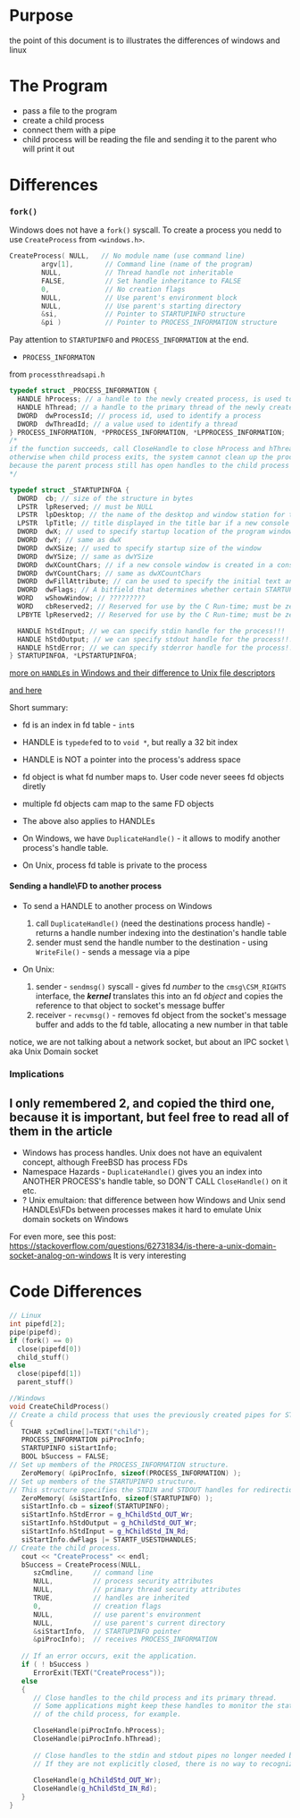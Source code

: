 # Purpose

the point of this document is to illustrates the differences of windows and linux

# The Program

- pass a file to the program
- create a child process
- connect them with a pipe
- child process will be reading the file and sending it to the parent who will print it out

# Differences

### ```fork()```

Windows does not have a ```fork()``` syscall. To create a process you nedd to use ```CreateProcess``` from ```<windows.h>```.

```c++
CreateProcess( NULL,   // No module name (use command line)
        argv[1],        // Command line (name of the program)
        NULL,           // Thread handle not inheritable
        FALSE,          // Set handle inheritance to FALSE
        0,              // No creation flags
        NULL,           // Use parent's environment block
        NULL,           // Use parent's starting directory 
        &si,            // Pointer to STARTUPINFO structure
        &pi )           // Pointer to PROCESS_INFORMATION structure
```

Pay attention to ```STARTUPINFO``` and ```PROCESS_INFORMATION``` at the end.

- ```PROCESS_INFORMATON```

from ```processthreadsapi.h```

```c++
typedef struct _PROCESS_INFORMATION {
  HANDLE hProcess; // a handle to the newly created process, is used to specify the process in all functions that perform operations on the process object
  HANDLE hThread; // a handle to the primary thread of the newly created process
  DWORD  dwProcessId; // process id, used to identify a process
  DWORD  dwThreadId; // a value used to identify a thread
} PROCESS_INFORMATION, *PPROCESS_INFORMATION, *LPPROCESS_INFORMATION;
/* 
if the function succeeds, call CloseHandle to close hProcess and hThread handles,
otherwise when child process exits, the system cannot clean up the process structures for the child process, 
because the parent process still has open handles to the child process
*/
```

```c++
typedef struct _STARTUPINFOA {
  DWORD  cb; // size of the structure in bytes
  LPSTR  lpReserved; // must be NULL
  LPSTR  lpDesktop; // the name of the desktop and window station for this process
  LPSTR  lpTitle; // title displayed in the title bar if a new console window is created. if NULL - name of the executable is used
  DWORD  dwX; // used to specify startup location of the program window
  DWORD  dwY; // same as dwX
  DWORD  dwXSize; // used to specify startup size of the window
  DWORD  dwYSize; // same as dwYSize
  DWORD  dwXCountChars; // if a new console window is created in a console process, this member specifies the screen buffer width, in character columns
  DWORD  dwYCountChars; // same as dwXCountChars
  DWORD  dwFillAttribute; // can be used to specify the initial text and background colors if a new console window is created in a console application
  DWORD  dwFlags; // A bitfield that determines whether certain STARTUPINFO members are used when the process creates a window
  WORD   wShowWindow; // ?????????
  WORD   cbReserved2; // Reserved for use by the C Run-time; must be zero.
  LPBYTE lpReserved2; // Reserved for use by the C Run-time; must be zero.

  HANDLE hStdInput; // we can specify stdin handle for the process!!!
  HANDLE hStdOutput; // we can specify stdout handle for the process!!!
  HANDLE hStdError; // we can specify stderror handle for the process!!!
} STARTUPINFOA, *LPSTARTUPINFOA;
```

[more on ```HANDLE```s in Windows and their difference to Unix file descriptors](http://lackingrhoticity.blogspot.com/2015/05/passing-fds-handles-between-processes.html)

[and here](https://stackoverflow.com/questions/902967/what-is-a-windows-handle)

Short summary:
- fd is an index in fd table - ```int```s
- HANDLE is ```typedef```ed to to ```void *```, but really a 32 bit index
- HANDLE is NOT a pointer into the process's address space
- fd object is what fd number maps to. User code never seees fd objects diretly
- multiple fd objects cam map to the same FD objects
- The above also applies to HANDLEs

- On Windows, we have ```DuplicateHandle()``` - it allows to modify another process's handle table.
- On Unix, process fd table is private to the process

#### Sending a handle\FD to another process
- To send a HANDLE to another process on Windows
	1. call ```DuplicateHandle()``` (need the destinations process handle) - returns a handle number indexing into the destination's handle table
	2. sender must send the handle number to the destination - using ```WriteFile()``` - sends a message via a pipe

- On Unix: 
	1. sender - ```sendmsg()``` syscall - gives fd *number* to the ```cmsg\CSM_RIGHTS``` interface, the ***kernel*** translates this into an fd *object* and copies the reference to that object to socket's message buffer
	2. receiver - ```recvmsg()``` - removes fd object from the socket's message buffer and adds to the fd table, allocating a new number in that table

notice, we are not talking about a network socket, but about an IPC socket \ aka Unix Domain socket

### Implications

I only remembered 2, and copied the third one, because it is important, but feel free to read all of them in the article
- 
- Windows has process handles. Unix does not have an equivalent concept, although FreeBSD has process FDs
- Namespace Hazards - ```DuplicateHandle()``` gives you an index into ANOTHER PROCESS's handle table, so DON'T CALL ```CloseHandle()``` on it etc.
- ? Unix emultaion: that difference between how Windows and Unix send HANDLEs\FDs between processes makes it hard to emulate Unix domain sockets on Windows  

For even more, see this post: https://stackoverflow.com/questions/62731834/is-there-a-unix-domain-socket-analog-on-windows
It is very interesting

# Code Differences

```c++
// Linux
int pipefd[2];
pipe(pipefd);
if (fork() == 0)
  close(pipefd[0])
  child_stuff()
else
  close(pipefd[1])
  parent_stuff()
```

```C++
//Windows
void CreateChildProcess()
// Create a child process that uses the previously created pipes for STDIN and STDOUT.
{ 
   TCHAR szCmdline[]=TEXT("child");
   PROCESS_INFORMATION piProcInfo; 
   STARTUPINFO siStartInfo;
   BOOL bSuccess = FALSE; 
// Set up members of the PROCESS_INFORMATION structure. 
   ZeroMemory( &piProcInfo, sizeof(PROCESS_INFORMATION) );
// Set up members of the STARTUPINFO structure. 
// This structure specifies the STDIN and STDOUT handles for redirection.
   ZeroMemory( &siStartInfo, sizeof(STARTUPINFO) );
   siStartInfo.cb = sizeof(STARTUPINFO); 
   siStartInfo.hStdError = g_hChildStd_OUT_Wr;
   siStartInfo.hStdOutput = g_hChildStd_OUT_Wr;
   siStartInfo.hStdInput = g_hChildStd_IN_Rd;
   siStartInfo.dwFlags |= STARTF_USESTDHANDLES;
// Create the child process. 
   cout << "CreateProcess" << endl;
   bSuccess = CreateProcess(NULL, 
      szCmdline,     // command line 
      NULL,          // process security attributes 
      NULL,          // primary thread security attributes 
      TRUE,          // handles are inherited 
      0,             // creation flags 
      NULL,          // use parent's environment 
      NULL,          // use parent's current directory 
      &siStartInfo,  // STARTUPINFO pointer 
      &piProcInfo);  // receives PROCESS_INFORMATION 
   
   // If an error occurs, exit the application. 
   if ( ! bSuccess ) 
      ErrorExit(TEXT("CreateProcess"));
   else 
   {
      // Close handles to the child process and its primary thread.
      // Some applications might keep these handles to monitor the status
      // of the child process, for example. 

      CloseHandle(piProcInfo.hProcess);
      CloseHandle(piProcInfo.hThread);
      
      // Close handles to the stdin and stdout pipes no longer needed by the child process.
      // If they are not explicitly closed, there is no way to recognize that the child process has ended.
      
      CloseHandle(g_hChildStd_OUT_Wr);
      CloseHandle(g_hChildStd_IN_Rd);
   }
}
```
